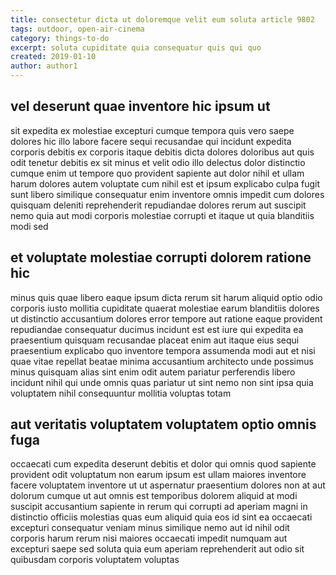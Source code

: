 ```yaml
---
title: consectetur dicta ut doloremque velit eum soluta article 9802
tags: outdoor, open-air-cinema
category: things-to-do
excerpt: soluta cupiditate quia consequatur quis qui quo
created: 2019-01-10
author: author1
---
```


## vel deserunt quae inventore hic ipsum ut

sit expedita ex molestiae excepturi cumque tempora quis vero saepe dolores hic illo labore facere sequi recusandae qui incidunt expedita corporis debitis ex corporis itaque debitis dicta dolores doloribus aut quis odit tenetur debitis ex sit minus et velit odio illo delectus dolor distinctio cumque enim ut tempore quo provident sapiente aut dolor nihil et ullam harum dolores autem voluptate cum nihil est et ipsum explicabo culpa fugit sunt libero similique consequatur enim inventore omnis impedit cum dolores quisquam deleniti reprehenderit repudiandae dolores rerum aut suscipit nemo quia aut modi corporis molestiae corrupti et itaque ut quia blanditiis modi sed

## et voluptate molestiae corrupti dolorem ratione hic

minus quis quae libero eaque ipsum dicta rerum sit harum aliquid optio odio corporis iusto mollitia cupiditate quaerat molestiae earum blanditiis dolores ut distinctio accusantium dolores error tempore aut ratione eaque provident repudiandae consequatur ducimus incidunt est est iure qui expedita ea praesentium quisquam recusandae placeat enim aut itaque eius sequi praesentium explicabo quo inventore tempora assumenda modi aut et nisi quae vitae repellat beatae minima accusantium architecto unde possimus minus quisquam alias sint enim odit autem pariatur perferendis libero incidunt nihil qui unde omnis quas pariatur ut sint nemo non sint ipsa quia voluptatem nihil consequuntur mollitia voluptas totam

## aut veritatis voluptatem voluptatem optio omnis fuga

occaecati cum expedita deserunt debitis et dolor qui omnis quod sapiente provident odit voluptatum non earum ipsum est ullam maiores inventore facere voluptatem inventore ut ut aspernatur praesentium dolores non at aut dolorum cumque ut aut omnis est temporibus dolorem aliquid at modi suscipit accusantium sapiente in rerum qui corrupti ad aperiam magni in distinctio officiis molestias quas eum aliquid quia eos id sint ea occaecati excepturi consequatur veniam minus similique nemo aut id nihil odit corporis harum rerum nisi maiores occaecati impedit numquam aut excepturi saepe sed soluta quia eum aperiam reprehenderit aut odio sit quibusdam corporis voluptatem voluptas
